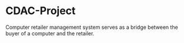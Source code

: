 # CDAC-Project
 Computer retailer management system serves as a bridge between the buyer of a computer and the retailer. 
